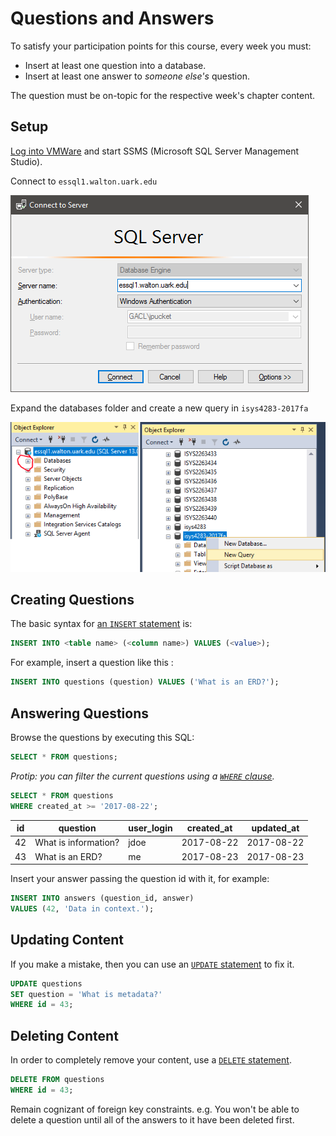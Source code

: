 # Questions and Answers

To satisfy your participation points for this course,
every week you must:

* Insert at least one question into a database.
* Insert at least one answer to *someone else's* question.

The question must be on-topic for the respective week's chapter content.

## Setup

[Log into VMWare][7] and start SSMS (Microsoft SQL Server Management Studio).

Connect to `essql1.walton.uark.edu`

![screenshot of connection][10]

Expand the databases folder and create a new query in `isys4283-2017fa`

![screenshot of using database][11]

## Creating Questions

The basic syntax for [an `INSERT` statement][8] is:

```sql
INSERT INTO <table name> (<column name>) VALUES (<value>);
```

For example, insert a question like this :

```sql
INSERT INTO questions (question) VALUES ('What is an ERD?');
```

## Answering Questions

Browse the questions by executing this SQL:

```sql
SELECT * FROM questions;
```

*Protip: you can filter the current questions using a [`WHERE` clause][6].*

```sql
SELECT * FROM questions
WHERE created_at >= '2017-08-22';
```

| id | question             | user_login | created_at | updated_at |
| -- | -------------------- | ---------- | ---------- | ---------- |
| 42 | What is information? | jdoe       | 2017-08-22 | 2017-08-22 |
| 43 | What is an ERD?      | me         | 2017-08-23 | 2017-08-23 |

Insert your answer passing the question id with it, for example:

```sql
INSERT INTO answers (question_id, answer)
VALUES (42, 'Data in context.');
```

## Updating Content

If you make a mistake, then you can use an [`UPDATE` statement][9] to fix it.

```sql
UPDATE questions
SET question = 'What is metadata?'
WHERE id = 43;
```

## Deleting Content

In order to completely remove your content, use a [`DELETE` statement][12].

```sql
DELETE FROM questions
WHERE id = 43;
```

Remain cognizant of foreign key constraints. e.g.
You won't be able to delete a question until
all of the answers to it have been deleted first.

[6]:http://www.w3schools.com/sql/sql_where.asp
[7]:https://waltonlab.uark.edu/
[8]:http://www.w3schools.com/sql/sql_insert.asp
[9]:https://www.w3schools.com/SQL/sql_update.asp
[10]:./docs/images/connect.png
[11]:./docs/images/use_db.png
[12]:https://www.w3schools.com/sql/sql_delete.asp
